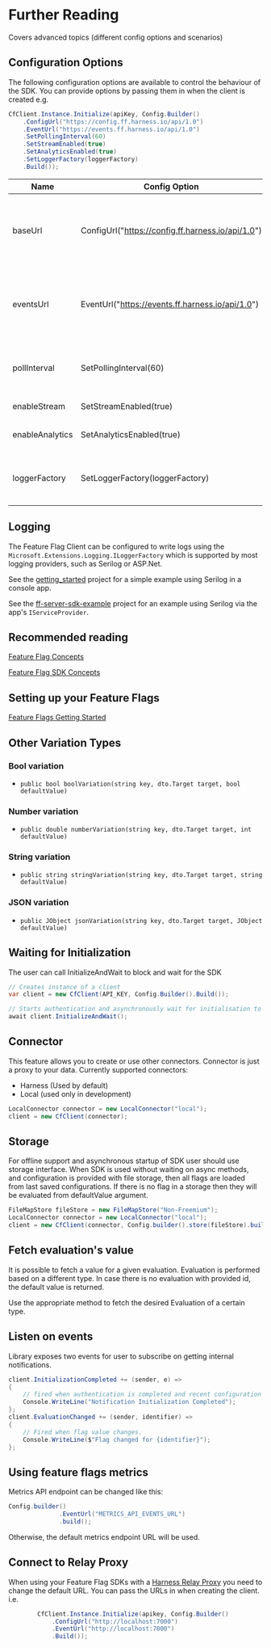 # Further Reading

Covers advanced topics (different config options and scenarios)

## Configuration Options

The following configuration options are available to control the behaviour of the SDK.
You can provide options by passing them in when the client is created e.g.

```c#
CfClient.Instance.Initialize(apiKey, Config.Builder()
    .ConfigUrl("https://config.ff.harness.io/api/1.0")
    .EventUrl("https://events.ff.harness.io/api/1.0")
    .SetPollingInterval(60)
    .SetStreamEnabled(true)
    .SetAnalyticsEnabled(true)
    .SetLoggerFactory(loggerFactory)
    .Build());
```

| Name            | Config Option                                     | Description                                                                                                                                      | default                              |
|-----------------|---------------------------------------------------|--------------------------------------------------------------------------------------------------------------------------------------------------|--------------------------------------|
| baseUrl         | ConfigUrl("https://config.ff.harness.io/api/1.0") | the URL used to fetch feature flag evaluations. You should change this when using the Feature Flag proxy to http://localhost:7000                | https://config.ff.harness.io/api/1.0 |
| eventsUrl       | EventUrl("https://events.ff.harness.io/api/1.0")  | the URL used to post metrics data to the feature flag service. You should change this when using the Feature Flag proxy to http://localhost:7000 | https://events.ff.harness.io/api/1.0 |
| pollInterval    | SetPollingInterval(60)                            | when running in stream mode, the interval in seconds that we poll for changes.                                                                   | 60                                   |
| enableStream    | SetStreamEnabled(true)                            | Enable streaming mode.                                                                                                                           | true                                 |
| enableAnalytics | SetAnalyticsEnabled(true)                         | Enable analytics.  Metrics data is posted every 60s                                                                                              | true                                 |
| loggerFactory   | SetLoggerFactory(loggerFactory)                   | Enable logging via the app's `ILoggerFactory`. See [Logging](#logging) section for more information.                                             | null (no logs)                       |

## Logging

The Feature Flag Client can be configured to write logs using the
`Microsoft.Extensions.Logging.ILoggerFactory` which is supported by most logging
providers, such as Serilog or ASP.Net.

See the [getting_started](../examples/getting_started/Program.cs) project for a
simple example using Serilog in a console app.

See the [ff-server-sdk-example](../tests/ff-server-sdk-example/Program.cs) project
for an example using Serilog via the app's `IServiceProvider`.

## Recommended reading

[Feature Flag Concepts](https://ngdocs.harness.io/article/7n9433hkc0-cf-feature-flag-overview)

[Feature Flag SDK Concepts](https://ngdocs.harness.io/article/rvqprvbq8f-client-side-and-server-side-sdks)

## Setting up your Feature Flags

[Feature Flags Getting Started](https://ngdocs.harness.io/article/0a2u2ppp8s-getting-started-with-feature-flags)

## Other Variation Types

### Bool variation

* `public bool boolVariation(string key, dto.Target target, bool defaultValue)`

### Number variation

* `public double numberVariation(string key, dto.Target target, int defaultValue)`

### String variation

* `public string stringVariation(string key, dto.Target target, string defaultValue)`

### JSON variation

* `public JObject jsonVariation(string key, dto.Target target, JObject defaultValue)`

## Waiting for Initialization

The user can call InitializeAndWait to block and wait for the SDK

```c#
// Creates instance of a client
var client = new CfClient(API_KEY, Config.Builder().Build());

// Starts authentication and asynchronously wait for initialisation to complete
await client.InitializeAndWait();
```

## Connector

This feature allows you to create or use other connectors.
Connector is just a proxy to your data. Currently supported connectors:

* Harness (Used by default)
* Local (used only in development)

```c#
LocalConnector connector = new LocalConnector("local");
client = new CfClient(connector);
```

## Storage

For offline support and asynchronous startup of SDK user should use storage interface.
When SDK is used without waiting on async methods, and configuration is provided with file storage, then all flags are loaded from last saved configurations.
If there is no flag in a storage then they will be evaluated from defaultValue argument.

```c#
FileMapStore fileStore = new FileMapStore("Non-Freemium");
LocalConnector connector = new LocalConnector("local");
client = new CfClient(connector, Config.builder().store(fileStore).build());
```

## Fetch evaluation's value

It is possible to fetch a value for a given evaluation. Evaluation is performed based on a different type. In case there
is no evaluation with provided id, the default value is returned.

Use the appropriate method to fetch the desired Evaluation of a certain type.

## Listen on events

Library exposes two events for user to subscribe on getting internal notifications.

```c#
client.InitializationCompleted += (sender, e) =>
{
    // fired when authentication is completed and recent configuration is fetched from server
    Console.WriteLine("Notification Initialization Completed");
};
client.EvaluationChanged += (sender, identifier) =>
{
    // Fired when flag value changes.
    Console.WriteLine($"Flag changed for {identifier}");
};
```

## Using feature flags metrics

Metrics API endpoint can be changed like this:

```c#
Config.builder()
              .EventUrl("METRICS_API_EVENTS_URL")
              .build();
```

Otherwise, the default metrics endpoint URL will be used.

## Connect to Relay Proxy
 When using your Feature Flag SDKs with a [Harness Relay Proxy](https://ngdocs.harness.io/article/q0kvq8nd2o-relay-proxy) you need to change the default URL.
You can pass the URLs in when creating the client. i.e.

```c#
        CfClient.Instance.Initialize(apikey, Config.Builder()
            .ConfigUrl("http://localhost:7000")
            .EventUrl("http://localhost:7000")
            .Build());
```
